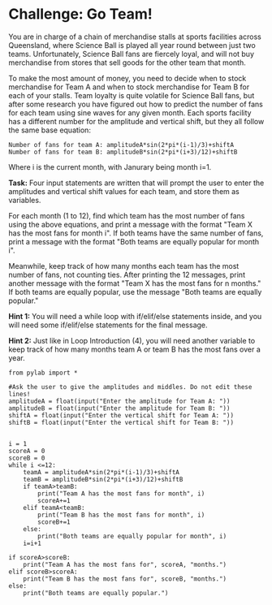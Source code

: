 # Challenge: Go Team!

You are in charge of a chain of merchandise stalls at sports facilities across Queensland, where Science Ball is played all year round between just two teams. Unfortunately, Science Ball fans are fiercely loyal, and will not buy merchandise from stores that sell goods for the other team that month.

To make the most amount of money, you need to decide when to stock merchandise for Team A and when to stock merchandise for Team B for each of your stalls. Team loyalty is quite volatile for Science Ball fans, but after some research you have figured out how to predict the number of fans for each team using sine waves for any given month. Each sports facility has a different number for the amplitude and vertical shift, but they all follow the same base equation:

```
Number of fans for team A: amplitudeA*sin(2*pi*(i-1)/3)+shiftA
Number of fans for team B: amplitudeB*sin(2*pi*(i+3)/12)+shiftB
```

Where i is the current month, with Janurary being month i=1.


**Task:** Four input statements are written that will prompt the user to enter the amplitudes and vertical shift values for each team, and store them as variables. 

For each month (1 to 12), find which team has the most number of fans using the above equations, and print a message with the format "Team X has the most fans for month i". If both teams have the same number of fans, print a message with the format "Both teams are equally popular for month i".

Meanwhile, keep track of how many months each team has the most number of fans, not counting ties. After printing the 12 messages, print another message with the format "Team X has the most fans for n months." If both teams are equally popular, use the message "Both teams are equally popular."


**Hint 1:** You will need a while loop with if/elif/else statements inside, and you will need some if/elif/else statements for the final message.

**Hint 2:** Just like in Loop Introduction (4), you will need another variable to keep track of how many months team A or team B has the most fans over a year. 

```
from pylab import *

#Ask the user to give the amplitudes and middles. Do not edit these lines!
amplitudeA = float(input("Enter the amplitude for Team A: "))
amplitudeB = float(input("Enter the amplitude for Team B: "))
shiftA = float(input("Enter the vertical shift for Team A: "))
shiftB = float(input("Enter the vertical shift for Team B: "))


i = 1
scoreA = 0
scoreB = 0
while i <=12:
    teamA = amplitudeA*sin(2*pi*(i-1)/3)+shiftA
    teamB = amplitudeB*sin(2*pi*(i+3)/12)+shiftB
    if teamA>teamB:
        print("Team A has the most fans for month", i)
        scoreA+=1
    elif teamA<teamB:
        print("Team B has the most fans for month", i)
        scoreB+=1
    else:
        print("Both teams are equally popular for month", i) 
    i=i+1

if scoreA>scoreB:
    print("Team A has the most fans for", scoreA, "months.")
elif scoreB>scoreA:
    print("Team B has the most fans for", scoreB, "months.")
else:
    print("Both teams are equally popular.")


    
```
